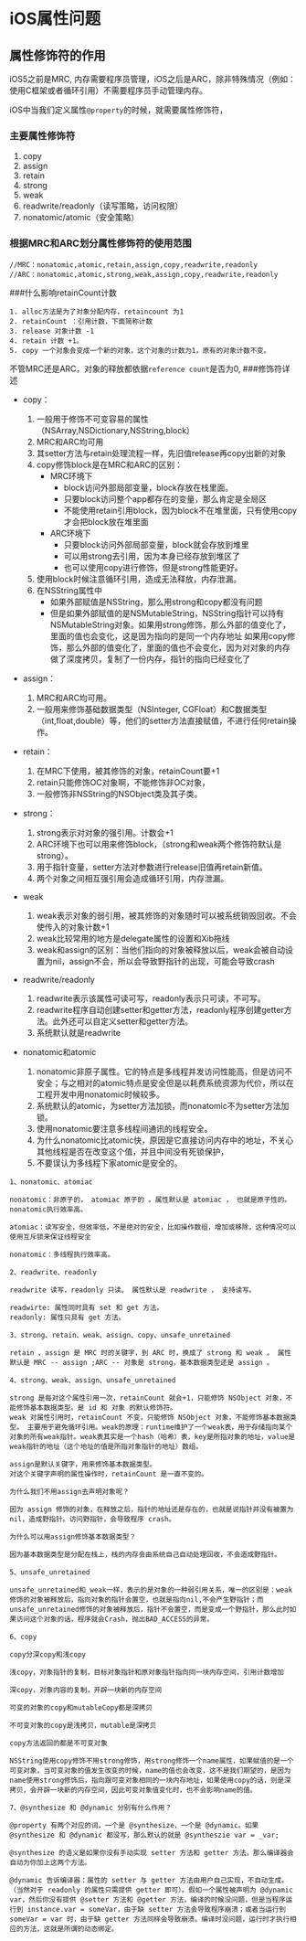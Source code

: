 # iOS属性问题

## 属性修饰符的作用
iOS5之前是MRC, 内存需要程序员管理，iOS之后是ARC，除非特殊情况（例如：使用C框架或者循环引用）不需要程序员手动管理内存。

iOS中当我们定义属性`@property`的时候，就需要属性修饰符，

### 主要属性修饰符
1. copy
2. assign
3. retain
4. strong
5. weak
6. readwrite/readonly（读写策略，访问权限）
7. nonatomic/atomic（安全策略）

### 根据MRC和ARC划分属性修饰符的使用范围
```
//MRC：nonatomic,atomic,retain,assign,copy,readwrite,readonly
//ARC：nonatomic,atomic,strong,weak,assign,copy,readwrite,readonly
```
###什么影响retainCount计数
```
1. alloc方法是为了对象分配内存，retaincount 为1
2. retainCount ：引用计数，下面简称计数
3. release 对象计数 -1
4. retain 计数 +1。
5. copy 一个对象会变成一个新的对象，这个对象的计数为1，原有的对象计数不变。 
```
不管MRC还是ARC，对象的释放都依据`reference count`是否为0,
###修饰符详述

* copy：
	1.  一般用于修饰不可变容易的属性（NSArray,NSDictionary,NSString,block）
	2. MRC和ARC均可用
	3. 其setter方法与retain处理流程一样，先旧值release再copy出新的对象
	4. copy修饰block是在MRC和ARC的区别：
		* MRC环境下
			* block访问外部局部变量，block存放在栈里面。
			* 只要block访问整个app都存在的变量，那么肯定是全局区
			* 不能使用retain引用block，因为block不在堆里面，只有使用copy才会把block放在堆里面
		* ARC环境下
			* 只要block访问外部局部变量，block就会存放到堆里
			* 可以用strong去引用，因为本身已经存放到堆区了
			* 也可以使用copy进行修饰，但是strong性能更好。
	5. 使用block时候注意循环引用，造成无法释放，内存泄漏。
	6. 在NSString属性中
	  	* 如果外部赋值是NSString，那么用strong和copy都没有问题
	  	* 但是如果外部赋值的是NSMutableString，NSString指针可以持有NSMutableString对象。如果用strong修饰，那么外部的值变化了，里面的值也会变化，这是因为指向的是同一个内存地址
    如果用copy修饰，那么外部的值变化了，里面的值也不会变化，因为对对象的内存做了深度拷贝，复制了一份内存，指针的指向已经变化了
   

* assign：
	1. MRC和ARC均可用。
	2. 一般用来修饰基础数据类型（NSInteger, CGFloat）和C数据类型（int,float,double）等，他们的setter方法直接赋值，不进行任何retain操作。
* retain：
	1. 在MRC下使用，被其修饰的对象，retainCount要+1
	2. retain只能修饰OC对象啊，不能修饰非OC对象，
	3. 一般修饰非NSString的NSObject类及其子类。
* strong：
	1. strong表示对对象的强引用。计数会+1
	2. ARC环境下也可以用来修饰block，（strong和weak两个修饰符默认是strong）。
	3. 用于指针变量，setter方法对参数进行release旧值再retain新值。
	4. 两个对象之间相互强引用会造成循环引用，内存泄漏。
* weak
	1. weak表示对象的弱引用，被其修饰的对象随时可以被系统销毁回收。不会使传入的对象计数+1
	2. weak比较常用的地方是delegate属性的设置和Xib拖线
	3. weak和assign的区别：当他们指向的对象被释放以后，weak会被自动设置为nil，assign不会，所以会导致野指针的出现，可能会导致crash
* readwrite/readonly
	1. readwrite表示该属性可读可写，readonly表示只可读，不可写。
	2. readwrite程序自动创建setter和getter方法，readonly程序创建getter方法。此外还可以自定义setter和getter方法。
	3. 系统默认就是readwrite
* nonatomic和atomic
	1. nonatomic非原子属性。它的特点是多线程并发访问性能高，但是访问不安全；与之相对的atomic特点是安全但是以耗费系统资源为代价，所以在工程开发中用nonatomic时候较多。
	2. 系统默认的atomic，为setter方法加锁，而nonatomic不为setter方法加锁。
	3. 使用nonatomic要注意多线程间通讯的线程安全。
	4. 为什么nonatomic比atomic快，原因是它直接访问内存中的地址，不关心其他线程是否在改变这个值，并且中间没有死锁保护，
	5. 不要误认为多线程下家atomic是安全的。

```
1、nonatomic、atomiac

nonatomic：非原子的， atomiac 原子的 。属性默认是 atomiac ， 也就是原子性的。nonatomic执行效率高。

atomiac：读写安全，但效率低，不是绝对的安全，比如操作数组，增加或移除，这种情况可以使用互斥锁来保证线程安全

nonatomic：多线程执行效率高。

2、readwrite、readonly

readwrite 读写，readonly 只读。 属性默认是 readwrite ， 支持读写。

readwirte: 属性同时具有 set 和 get 方法。
readonly: 属性只具有 get 方法。

3、strong、retain、weak、assign、copy、unsafe_unretained

retain 、assign 是 MRC 时的关键字，到 ARC 时，换成了 strong 和 weak 。 属性默认是 MRC -- assign ;ARC -- 对象是 strong，基本数据类型还是 assign 。

4、strong、weak、assign、unsafe_unretained

strong 是每对这个属性引用一次，retainCount 就会+1，只能修饰 NSObject 对象，不能修饰基本数据类型。是 id 和 对象 的默认修饰符。
weak 对属性引用时，retainCount 不变，只能修饰 NSObject 对象，不能修饰基本数据类型。 主要用于避免循环引用。weak的原理：runtime维护了一个weak表，用于存储指向某个对象的所有weak指针。weak表其实是一个hash（哈希）表，key是所指对象的地址，value是weak指针的地址（这个地址的值是所指对象指针的地址）数组。

assign是默认关键字，用来修饰基本数据类型。
对这个关键字声明的属性操作时，retainCount 是一直不变的。

为什么我们不用assign去声明对象呢？

因为 assign 修饰的对象，在释放之后，指针的地址还是存在的，也就是说指针并没有被置为nil，造成野指针。访问野指针，会导致程序 crash。

为什么可以用assign修饰基本数据类型？

因为基本数据类型是分配在栈上，栈的内存会由系统自己自动处理回收，不会造成野指针。

5、unsafe_unretained

unsafe_unretained和_weak一样，表示的是对象的一种弱引用关系，唯一的区别是：weak修饰的对象被释放后，指向对象的指针会置空，也就是指向nil,不会产生野指针；而unsafe_unretained修饰的对象被释放后，指针不会置空，而是变成一个野指针，那么此时如果访问这个对象的话，程序就会Crash，抛出BAD_ACCESS的异常。

6、copy

copy分深copy和浅copy

浅copy，对象指针的复制，目标对象指针和原对象指针指向同一块内存空间，引用计数增加

深copy，对象内容的复制，开辟一块新的内存空间

可变的对象的copy和mutableCopy都是深拷贝

不可变对象的copy是浅拷贝，mutable是深拷贝

copy方法返回的都是不可变对象

NSString使用copy修饰不用strong修饰，用strong修饰一个name属性，如果赋值的是一个可变对象，当可变对象的值发生改变的时候，name的值也会改变，这不是我们期望的，是因为name使用strong修饰后，指向跟可变对象相同的一块内存地址，如果使用copy的话，则是深拷贝，会开辟一块新的内存空间，因此可变对象值变化时，也不会影响name的值。

7、@synthesize 和 @dynamic 分别有什么作用？

@property 有两个对应的词，一个是 @synthesize，一个是 @dynamic。如果 @synthesize 和 @dynamic 都没写，那么默认的就是 @syntheszie var = _var;

@synthesize 的语义是如果你没有手动实现 setter 方法和 getter 方法，那么编译器会自动为你加上这两个方法。

@dynamic 告诉编译器：属性的 setter 与 getter 方法由用户自己实现，不自动生成。（当然对于 readonly 的属性只需提供 getter 即可）。假如一个属性被声明为 @dynamic var，然后你没有提供 @setter 方法和 @getter 方法，编译的时候没问题，但是当程序运行到 instance.var = someVar，由于缺 setter 方法会导致程序崩溃；或者当运行到 someVar = var 时，由于缺 getter 方法同样会导致崩溃。编译时没问题，运行时才执行相应的方法，这就是所谓的动态绑定。

```